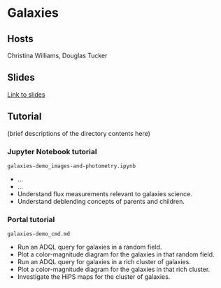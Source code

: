 # Galaxies

## Hosts

Christina Williams, Douglas Tucker

## Slides

[Link to slides](https://docs.google.com/presentation/d/1ttMEleFFJDg0g3aKd9ulqbOhGNkg18hYelinvxTJR8s/edit?usp=sharing)

## Tutorial

(brief descriptions of the directory contents here)

### Jupyter Notebook tutorial

`galaxies-demo_images-and-photometry.ipynb`

* ...
* ...
* Understand flux measurements relevant to galaxies science.
* Understand deblending concepts of parents and children.

### Portal tutorial

`galaxies-demo_cmd.md`

* Run an ADQL query for galaxies in a random field.
* Plot a color-magnitude diagram for the galaxies in that random field.
* Run an ADQL query for galaxies in a rich cluster of galaxies.
* Plot a color-magnitude diagram for the galaxies in that rich cluster.
* Investigate the HiPS maps for the cluster of galaxies.

